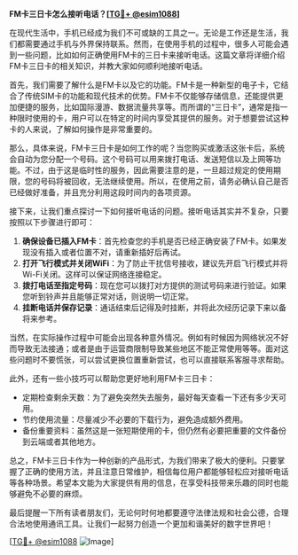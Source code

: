 **FM卡三日卡怎么接听电话？[[TG💪+ @esim1088](https://t.me/s/esim1088)]**

在现代生活中，手机已经成为我们不可或缺的工具之一。无论是工作还是生活，我们都需要通过手机与外界保持联系。然而，在使用手机的过程中，很多人可能会遇到一些问题，比如如何正确使用FM卡的三日卡来接听电话。这篇文章将详细介绍FM卡三日卡的相关知识，并教大家如何顺利地接听电话。

首先，我们需要了解什么是FM卡以及它的功能。FM卡是一种新型的电子卡，它结合了传统SIM卡的功能和现代技术的优势。FM卡不仅能够存储信息，还能提供更加便捷的服务，比如国际漫游、数据流量共享等。而所谓的“三日卡”，通常是指一种限时使用的卡，用户可以在特定的时间内享受其提供的服务。对于想要尝试这种卡的人来说，了解如何操作是非常重要的。

那么，具体来说，FM卡三日卡是如何工作的呢？当您购买或激活这张卡后，系统会自动为您分配一个号码。这个号码可以用来拨打电话、发送短信以及上网等功能。不过，由于这是临时性的服务，因此需要注意的是，一旦超过规定的使用期限，您的号码将被回收，无法继续使用。所以，在使用之前，请务必确认自己是否已经做好准备，并且充分利用这段时间内的各项资源。

接下来，让我们重点探讨一下如何接听电话的问题。接听电话其实并不复杂，只要按照以下步骤进行即可：

1. **确保设备已插入FM卡**：首先检查您的手机是否已经正确安装了FM卡。如果发现没有插入或者位置不对，请重新插好后再试。
2. **打开飞行模式并关闭WiFi**：为了防止干扰信号接收，建议先开启飞行模式并将Wi-Fi关闭。这样可以保证网络连接稳定。
3. **拨打电话至指定号码**：现在您可以拨打对方提供的测试号码来进行验证。如果您听到铃声并且能够正常对话，则说明一切正常。
4. **挂断电话并保存记录**：通话结束后记得及时挂断，并将此次经历记录下来以备将来参考。

当然，在实际操作过程中可能会出现各种意外情况。例如有时候因为网络状况不好而导致无法接通；或者是由于运营商限制导致某些地区不能正常使用等等。面对这些问题时不要慌张，可以尝试更换位置重新尝试，也可以直接联系客服寻求帮助。

此外，还有一些小技巧可以帮助您更好地利用FM卡三日卡：

- 定期检查剩余天数：为了避免突然失去服务，最好每天查看一下还有多少天可用。
- 节约使用流量：尽量减少不必要的下载行为，避免造成额外费用。
- 备份重要资料：虽然这是一张短期使用的卡，但仍然有必要把重要的文件备份到云端或者其他地方。

总之，FM卡三日卡作为一种创新的产品形式，为我们带来了极大的便利。只要掌握了正确的使用方法，并且注意日常维护，相信每位用户都能够轻松应对接听电话等各种场景。希望本文能为大家提供有用的信息，在享受科技带来乐趣的同时也能够避免不必要的麻烦。

最后提醒一下所有读者朋友们，无论何时何地都要遵守法律法规和社会公德，合理合法地使用通讯工具。让我们一起努力创造一个更加和谐美好的数字世界吧！

[[TG💪+ @esim1088](https://t.me/s/esim1088) ![Image](https://i.postimg.cc/4NQfJmqS/Snipaste-2025-05-13-00-14-12.png)]